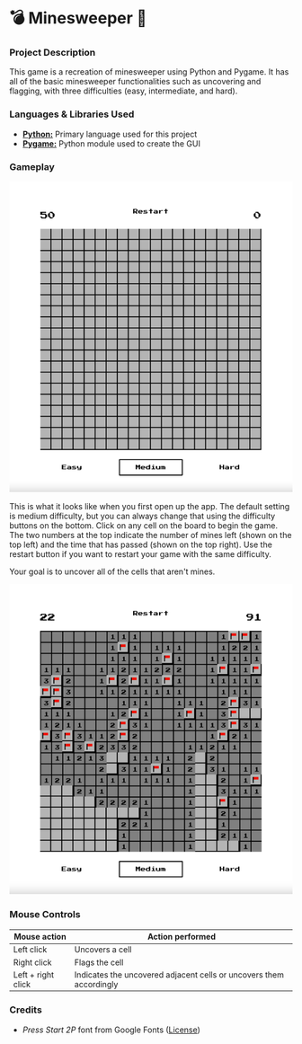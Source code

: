 # :bomb: Minesweeper :triangular_flag_on_post:

### Project Description

This game is a recreation of minesweeper using Python and Pygame. It has all of the basic minesweeper functionalities such as uncovering and flagging, with three difficulties (easy, intermediate, and hard).

### Languages & Libraries Used

- [**Python:**](https://python.org) Primary language used for this project
- [**Pygame:**](https://pygame.org) Python module used to create the GUI

### Gameplay

![Minesweeper start screen](start-screen.png)

This is what it looks like when you first open up the app. The default setting is medium difficulty, but you can always change that using the difficulty buttons on the bottom. Click on any cell on the board to begin the game. The two numbers at the top indicate the number of mines left (shown on the top left) and the time that has passed (shown on the top right). Use the restart button if you want to restart your game with the same difficulty.

Your goal is to uncover all of the cells that aren't mines.

![Minesweeper game (medium difficulty)](gameplay.png)

### Mouse Controls

| Mouse action       | Action performed                                                    |
| --------------     | -------------                                                       |
| Left click         | Uncovers a cell                                                     |
| Right click        | Flags the cell                                                      |
| Left + right click | Indicates the uncovered adjacent cells or uncovers them accordingly |


### Credits

- *Press Start 2P* font from Google Fonts ([License](https://github.com/google/fonts/blob/master/ofl/pressstart2p/OFL.txt))
